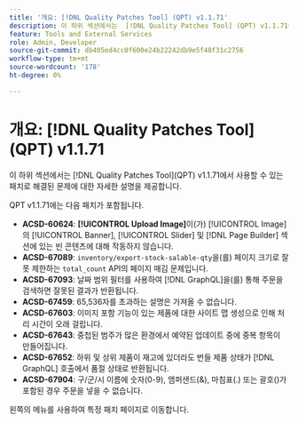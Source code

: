 ```yaml
---
title: '개요: [!DNL Quality Patches Tool] (QPT) v1.1.71'
description: 이 하위 섹션에서는  [!DNL Quality Patches Tool] (QPT) v1.1.71에서 사용할 수 있는 패치로 해결된 문제에 대한 자세한 설명을 제공합니다.
feature: Tools and External Services
role: Admin, Developer
source-git-commit: db405ed4cc0f600e24b22242db9e5f48f31c2756
workflow-type: tm+mt
source-wordcount: '178'
ht-degree: 0%

---
```


# 개요: [!DNL Quality Patches Tool]&#x200B;(QPT) v1.1.71

이 하위 섹션에서는 [!DNL Quality Patches Tool]&#x200B;(QPT) v1.1.71에서 사용할 수 있는 패치로 해결된 문제에 대한 자세한 설명을 제공합니다.

QPT v1.1.71에는 다음 패치가 포함됩니다.


* **ACSD-60624**: **[!UICONTROL Upload Image]**&#x200B;이(가) [!UICONTROL Image]의 [!UICONTROL Banner], [!UICONTROL Slider] 및 [!DNL Page Builder] 섹션에 있는 빈 콘텐츠에 대해 작동하지 않습니다.
* **ACSD-67089**: `inventory/export-stock-salable-qty`을(를) 페이지 크기로 잘못 제한하는 `total_count` API의 페이지 매김 문제입니다.
* **ACSD-67093**: 날짜 범위 필터를 사용하여 [!DNL GraphQL]을(를) 통해 주문을 검색하면 잘못된 결과가 반환됩니다.
* **ACSD-67459**: 65,536자를 초과하는 설명은 가져올 수 없습니다.
* **ACSD-67603**: 이미지 포함 기능이 있는 제품에 대한 사이트 맵 생성으로 인해 처리 시간이 오래 걸립니다.
* **ACSD-67643**: 중첩된 범주가 많은 환경에서 예약된 업데이트 중에 중복 항목이 만들어집니다.
* **ACSD-67652**: 하위 및 상위 제품이 재고에 있더라도 번들 제품 상태가 [!DNL GraphQL] 호출에서 품절 상태로 반환됩니다.
* **ACSD-67904**: 구/군/시 이름에 숫자(0-9), 앰퍼샌드(&amp;), 마침표(.) 또는 괄호()가 포함된 경우 주문을 넣을 수 없습니다.

왼쪽의 메뉴를 사용하여 특정 패치 페이지로 이동합니다.
